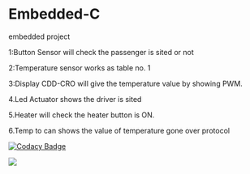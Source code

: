 # Embedded-C
embedded project

1:Button Sensor will check the passenger is sited or not

2:Temperature sensor works as table no. 1

3:Display CDD-CRO will give the temperature value by showing PWM.

4.Led Actuator shows the driver is sited

5.Heater will check the heater button is ON.

6.Temp to can shows the value of temperature gone over protocol



[![Codacy Badge](https://app.codacy.com/project/badge/Grade/c2ad45b4bf954684a8de0da4f48d877a)](https://www.codacy.com/gh/saimohan4356/Embedded-C/dashboard?utm_source=github.com&amp;utm_medium=referral&amp;utm_content=saimohan4356/Embedded-C&amp;utm_campaign=Badge_Grade)

![](https://github.com/saimohan4356/Embedded-C/blob/main/.Github/Workflow/Compile.yml/badge.svg)
